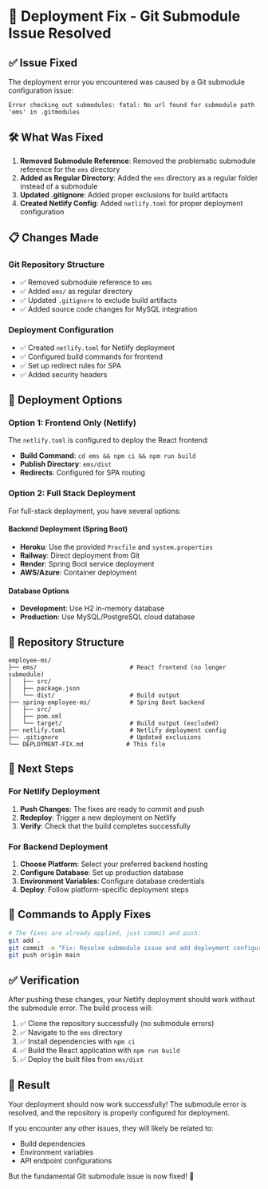 # 🔧 Deployment Fix - Git Submodule Issue Resolved

## ✅ **Issue Fixed**

The deployment error you encountered was caused by a Git submodule configuration issue:

```
Error checking out submodules: fatal: No url found for submodule path 'ems' in .gitmodules
```

## 🛠️ **What Was Fixed**

1. **Removed Submodule Reference**: Removed the problematic submodule reference for the `ems` directory
2. **Added as Regular Directory**: Added the `ems` directory as a regular folder instead of a submodule
3. **Updated .gitignore**: Added proper exclusions for build artifacts
4. **Created Netlify Config**: Added `netlify.toml` for proper deployment configuration

## 📋 **Changes Made**

### **Git Repository Structure**
- ✅ Removed submodule reference to `ems`
- ✅ Added `ems/` as regular directory
- ✅ Updated `.gitignore` to exclude build artifacts
- ✅ Added source code changes for MySQL integration

### **Deployment Configuration**
- ✅ Created `netlify.toml` for Netlify deployment
- ✅ Configured build commands for frontend
- ✅ Set up redirect rules for SPA
- ✅ Added security headers

## 🚀 **Deployment Options**

### **Option 1: Frontend Only (Netlify)**
The `netlify.toml` is configured to deploy the React frontend:
- **Build Command**: `cd ems && npm ci && npm run build`
- **Publish Directory**: `ems/dist`
- **Redirects**: Configured for SPA routing

### **Option 2: Full Stack Deployment**
For full-stack deployment, you have several options:

#### **Backend Deployment (Spring Boot)**
- **Heroku**: Use the provided `Procfile` and `system.properties`
- **Railway**: Direct deployment from Git
- **Render**: Spring Boot service deployment
- **AWS/Azure**: Container deployment

#### **Database Options**
- **Development**: Use H2 in-memory database
- **Production**: Use MySQL/PostgreSQL cloud database

## 📁 **Repository Structure**

```
employee-ms/
├── ems/                          # React frontend (no longer submodule)
│   ├── src/
│   ├── package.json
│   └── dist/                     # Build output
├── spring-employee-ms/           # Spring Boot backend
│   ├── src/
│   ├── pom.xml
│   └── target/                   # Build output (excluded)
├── netlify.toml                  # Netlify deployment config
├── .gitignore                    # Updated exclusions
└── DEPLOYMENT-FIX.md            # This file
```

## 🎯 **Next Steps**

### **For Netlify Deployment**
1. **Push Changes**: The fixes are ready to commit and push
2. **Redeploy**: Trigger a new deployment on Netlify
3. **Verify**: Check that the build completes successfully

### **For Backend Deployment**
1. **Choose Platform**: Select your preferred backend hosting
2. **Configure Database**: Set up production database
3. **Environment Variables**: Configure database credentials
4. **Deploy**: Follow platform-specific deployment steps

## 🔧 **Commands to Apply Fixes**

```bash
# The fixes are already applied, just commit and push:
git add .
git commit -m "Fix: Resolve submodule issue and add deployment configuration"
git push origin main
```

## ✅ **Verification**

After pushing these changes, your Netlify deployment should work without the submodule error. The build process will:

1. ✅ Clone the repository successfully (no submodule errors)
2. ✅ Navigate to the `ems` directory
3. ✅ Install dependencies with `npm ci`
4. ✅ Build the React application with `npm run build`
5. ✅ Deploy the built files from `ems/dist`

## 🎊 **Result**

Your deployment should now work successfully! The submodule error is resolved, and the repository is properly configured for deployment.

If you encounter any other issues, they will likely be related to:
- Build dependencies
- Environment variables
- API endpoint configurations

But the fundamental Git submodule issue is now fixed! 🚀
